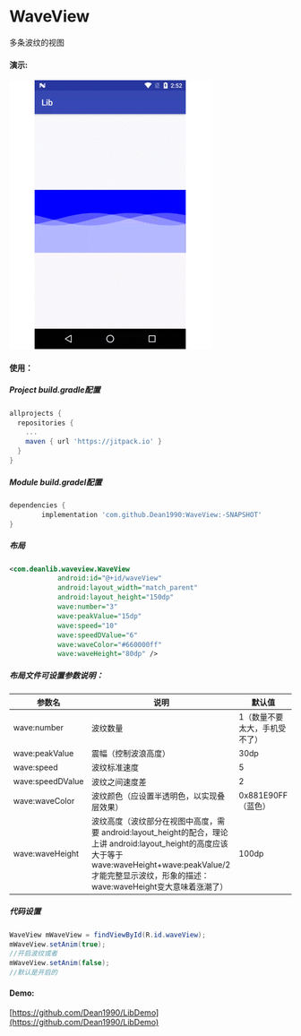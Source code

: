 # WaveView

多条波纹的视图

#### 演示:

![demo show](waveview.gif)

#### 使用：

##### Project build.gradle配置

```groovy
allprojects {
  repositories {
    ...
    maven { url 'https://jitpack.io' }
  }
}
```

##### Module build.gradel配置

```groovy
dependencies {
        implementation 'com.github.Dean1990:WaveView:-SNAPSHOT'
}
```

##### 布局

```xml
<com.deanlib.waveview.WaveView
            android:id="@+id/waveView"
            android:layout_width="match_parent"
            android:layout_height="150dp"
            wave:number="3"
            wave:peakValue="15dp"
            wave:speed="10"
            wave:speedDValue="6"
            wave:waveColor="#660000ff"
            wave:waveHeight="80dp" />
```

##### 布局文件可设置参数说明：

| 参数名              | 说明                                       | 默认值             |
| ---------------- | ---------------------------------------- | --------------- |
| wave:number      | 波纹数量                                     | 1（数量不要太大，手机受不了） |
| wave:peakValue   | 震幅（控制波浪高度）                               | 30dp            |
| wave:speed       | 波纹标准速度                                   | 5               |
| wave:speedDValue | 波纹之间速度差                                  | 2               |
| wave:waveColor   | 波纹颜色（应设置半透明色，以实现叠层效果）                    | 0x881E90FF（蓝色）  |
| wave:waveHeight  | 波纹高度（波纹部分在视图中高度，需要 android:layout_height的配合，理论上讲 android:layout_height的高度应该大于等于wave:waveHeight+wave:peakValue/2才能完整显示波纹，形象的描述：wave:waveHeight变大意味着涨潮了） | 100dp           |

##### 代码设置

```java
WaveView mWaveView = findViewById(R.id.waveView);
mWaveView.setAnim(true);
//开启波纹或者
mWaveView.setAnim(false);
//默认是开启的
```

#### Demo:

[https://github.com/Dean1990/LibDemo](https://github.com/Dean1990/LibDemo)
